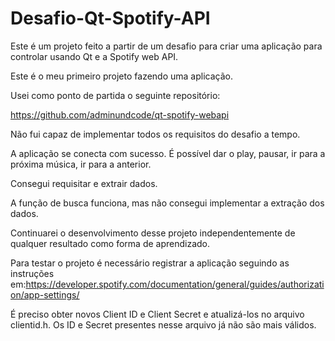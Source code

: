 # Desafio-Qt-Spotify-API

Este é um projeto feito a partir de um desafio para criar uma aplicação para controlar usando Qt e a Spotify web API.

Este é o meu primeiro projeto fazendo uma aplicação.

Usei como ponto de partida o seguinte repositório:

https://github.com/adminundcode/qt-spotify-webapi

Não fui capaz de implementar todos os requisitos do desafio a tempo.

A aplicação se conecta com sucesso. É possível dar o play, pausar, ir para a próxima música, ir para a anterior.

Consegui requisitar e extrair dados.

A função de busca funciona, mas não consegui implementar a extração dos dados.

Continuarei o desenvolvimento desse projeto independentemente de qualquer resultado como forma de aprendizado.

Para testar o projeto é necessário registrar a aplicação seguindo as instruções em:https://developer.spotify.com/documentation/general/guides/authorization/app-settings/

É preciso obter novos Client ID e Client Secret e atualizá-los no arquivo clientid.h. Os ID e Secret presentes nesse arquivo já não são mais válidos.
